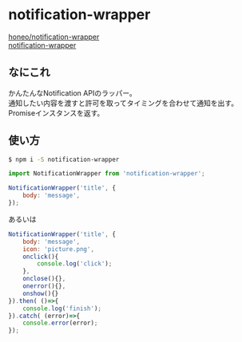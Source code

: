 # notification-wrapper
[honeo/notification-wrapper](https://github.com/honeo/notification-wrapper)  
[notification-wrapper](https://www.npmjs.com/package/notification-wrapper)

## なにこれ
かんたんなNotification APIのラッパー。  
通知したい内容を渡すと許可を取ってタイミングを合わせて通知を出す。  
Promiseインスタンスを返す。

## 使い方
```sh
$ npm i -S notification-wrapper
```
```js
import NotificationWrapper from 'notification-wrapper';

NotificationWrapper('title', {
	body: 'message',
});
```
あるいは
```js
NotificationWrapper('title', {
	body: 'message',
	icon: 'picture.png',
	onclick(){
		console.log('click');
	},
	onclose(){},
	onerror(){},
	onshow(){}
}).then( ()=>{
	console.log('finish');
}).catch( (error)=>{
	console.error(error);
});
```

